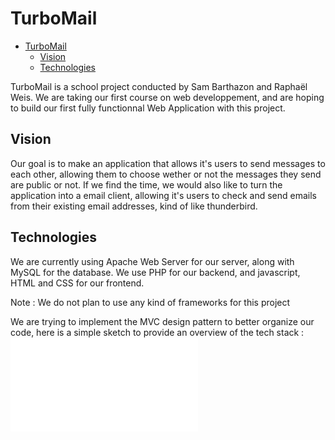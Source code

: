 # TurboMail

<!--toc:start-->

- [TurboMail](#turbomail)
  - [Vision](#vision)
  - [Technologies](#technologies)
  <!--toc:end-->

TurboMail is a school project conducted by Sam Barthazon and Raphaël Weis.
We are taking our first course on web developpement, and are hoping to build
our first fully functionnal Web Application with this project.

## Vision

Our goal is to make an application that allows it's users to send messages to each other,
allowing them to choose wether or not the messages they send are public or not. If we find
the time, we would also like to turn the application into a email client, allowing it's
users to check and send emails from their existing email addresses, kind of like thunderbird.

## Technologies

We are currently using Apache Web Server for our server, along with MySQL for the database.
We use PHP for our backend, and javascript, HTML and CSS for our frontend.

Note : We do not plan to use any kind of frameworks for this project

We are trying to implement the MVC design pattern to better organize our code, here is
a simple sketch to provide an overview of the tech stack :
![Alt text](ext/appsketch.pdf)
